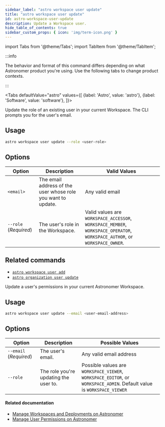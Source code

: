 ```yaml
---
sidebar_label: "astro workspace user update"
title: "astro workspace user update"
id: astro-workspace-user-update
description: Update a Workspace user.
hide_table_of_contents: true
sidebar_custom_props: { icon: 'img/term-icon.png' }
---
```


import Tabs from '@theme/Tabs';
import TabItem from '@theme/TabItem';

:::info

The behavior and format of this command differs depending on what Astronomer product you're using. Use the following tabs to change product contexts.

:::

<Tabs
    defaultValue="astro"
    values={[
        {label: 'Astro', value: 'astro'},
        {label: 'Software', value: 'software'},
    ]}>
<TabItem value="astro">

Update the role of an existing user in your current Workspace. The CLI prompts you for the user's email.

## Usage

```sh
astro workspace user update --role <user-role>
```

## Options

| Option                | Description                                          | Valid Values                                                                     |
| --------------------- | ---------------------------------------------------- | -------------------------------------------------------------------------------- |
| `<email>`             | The email address of the user whose role you want to update. | Any valid email                                                                  |
| `--role` (_Required_) | The user's role in the Workspace.                    | Valid values are `WORKSPACE_ACCESSOR`, `WORKSPACE_MEMBER`, `WORKSPACE_OPERATOR`, `WORKSPACE_AUTHOR`, or `WORKSPACE_OWNER`. |

## Related commands

- [`astro workspace user add`](cli/astro-workspace-user-add.md)
- [`astro organization user update`](cli/astro-organization-user-update.md)

</TabItem>
<TabItem value="software">

Update a user's permissions in your current Astronomer Workspace.

## Usage

```sh
astro workspace user update --email <user-email-address>
```

## Options

| Option                 | Description                           | Possible Values                                                                                                       |
| ---------------------- | ------------------------------------- | --------------------------------------------------------------------------------------------------------------------- |
| `--email` (_Required_) | The user's email.                     | Any valid email address                                                                                               |
| `--role`               | The role you're updating the user to. | Possible values are `WORKSPACE_VIEWER`, `WORKSPACE_EDITOR`, or `WORKSPACE_ADMIN`. Default value is `WORKSPACE_VIEWER` |

#### Related documentation

- [Manage Workspaces and Deployments on Astronomer](https://www.astronomer.io/docs/software/manage-workspaces)
- [Manage User Permissions on Astronomer](https://www.astronomer.io/docs/software/workspace-permissions)

</TabItem>
</Tabs>
